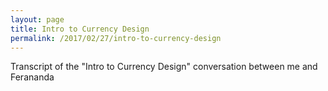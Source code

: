 ```yaml
---
layout: page
title: Intro to Currency Design
permalink: /2017/02/27/intro-to-currency-design
---
```


Transcript of the "Intro to Currency Design" conversation between me and Ferananda